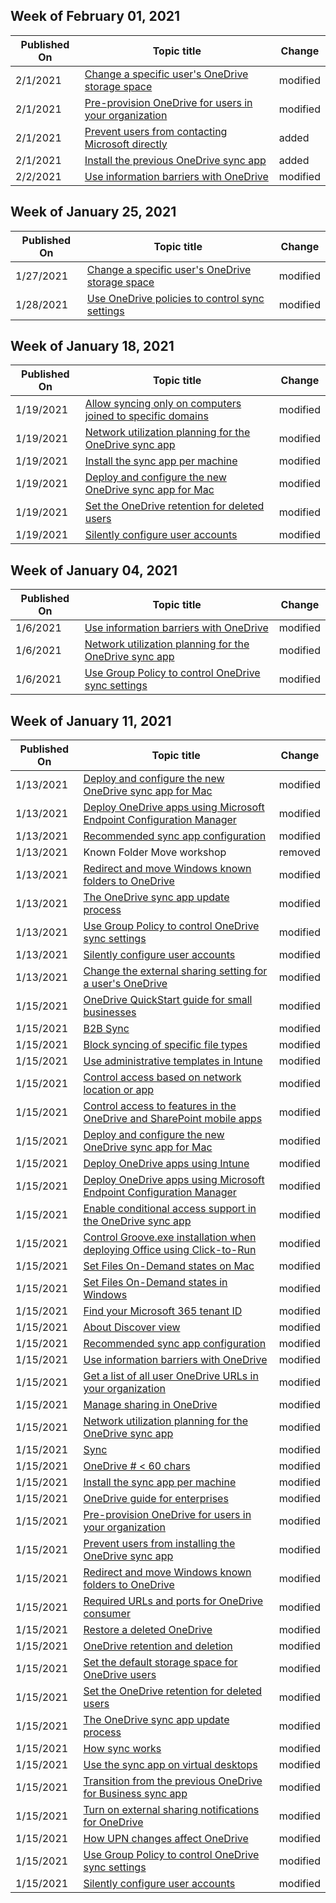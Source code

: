 <!-- This file is generated automatically each week. Changes made to this file will be overwritten.-->



## Week of February 01, 2021


| Published On |Topic title | Change |
|------|------------|--------|
| 2/1/2021 | [Change a specific user's OneDrive storage space](/OneDrive/change-user-storage) | modified |
| 2/1/2021 | [Pre-provision OneDrive for users in your organization](/OneDrive/pre-provision-accounts) | modified |
| 2/1/2021 | [Prevent users from contacting Microsoft directly](/OneDrive/disable-contact-support-send-feedback) | added |
| 2/1/2021 | [Install the previous OneDrive sync app](/OneDrive/install-previous-sync-app) | added |
| 2/2/2021 | [Use information barriers with OneDrive](/OneDrive/information-barriers) | modified |


## Week of January 25, 2021


| Published On |Topic title | Change |
|------|------------|--------|
| 1/27/2021 | [Change a specific user's OneDrive storage space](/OneDrive/change-user-storage) | modified |
| 1/28/2021 | [Use OneDrive policies to control sync settings](/OneDrive/use-group-policy) | modified |


## Week of January 18, 2021


| Published On |Topic title | Change |
|------|------------|--------|
| 1/19/2021 | [Allow syncing only on computers joined to specific domains](/OneDrive/allow-syncing-only-on-specific-domains) | modified |
| 1/19/2021 | [Network utilization planning for the OneDrive sync app](/OneDrive/network-utilization-planning) | modified |
| 1/19/2021 | [Install the sync app per machine](/OneDrive/per-machine-installation) | modified |
| 1/19/2021 | [Deploy and configure the new OneDrive sync app for Mac](/OneDrive/deploy-and-configure-on-macos) | modified |
| 1/19/2021 | [Set the OneDrive retention for deleted users](/OneDrive/set-retention) | modified |
| 1/19/2021 | [Silently configure user accounts](/OneDrive/use-silent-account-configuration) | modified |


## Week of January 04, 2021


| Published On |Topic title | Change |
|------|------------|--------|
| 1/6/2021 | [Use information barriers with OneDrive](/OneDrive/information-barriers) | modified |
| 1/6/2021 | [Network utilization planning for the OneDrive sync app](/OneDrive/network-utilization-planning) | modified |
| 1/6/2021 | [Use Group Policy to control OneDrive sync settings](/OneDrive/use-group-policy) | modified |


## Week of January 11, 2021


| Published On |Topic title | Change |
|------|------------|--------|
| 1/13/2021 | [Deploy and configure the new OneDrive sync app for Mac](/OneDrive/deploy-and-configure-on-macos) | modified |
| 1/13/2021 | [Deploy OneDrive apps using Microsoft Endpoint Configuration Manager](/OneDrive/deploy-on-windows) | modified |
| 1/13/2021 | [Recommended sync app configuration](/OneDrive/ideal-state-configuration) | modified |
| 1/13/2021 | Known Folder Move workshop | removed |
| 1/13/2021 | [Redirect and move Windows known folders to OneDrive](/OneDrive/redirect-known-folders) | modified |
| 1/13/2021 | [The OneDrive sync app update process](/OneDrive/sync-client-update-process) | modified |
| 1/13/2021 | [Use Group Policy to control OneDrive sync settings](/OneDrive/use-group-policy) | modified |
| 1/13/2021 | [Silently configure user accounts](/OneDrive/use-silent-account-configuration) | modified |
| 1/13/2021 | [Change the external sharing setting for a user's OneDrive](/OneDrive/user-external-sharing-settings) | modified |
| 1/15/2021 | [OneDrive QuickStart guide for small businesses](/OneDrive/one-drive-quickstart-small-business) | modified |
| 1/15/2021 | [B2B Sync](/OneDrive/b2b-sync) | modified |
| 1/15/2021 | [Block syncing of specific file types](/OneDrive/block-file-types) | modified |
| 1/15/2021 | [Use administrative templates in Intune](/OneDrive/configure-sync-intune) | modified |
| 1/15/2021 | [Control access based on network location or app](/OneDrive/control-access-based-on-network-location-or-app) | modified |
| 1/15/2021 | [Control access to features in the OneDrive and SharePoint mobile apps](/OneDrive/control-access-to-mobile-app-features) | modified |
| 1/15/2021 | [Deploy and configure the new OneDrive sync app for Mac](/OneDrive/deploy-and-configure-on-macos) | modified |
| 1/15/2021 | [Deploy OneDrive apps using Intune](/OneDrive/deploy-intune) | modified |
| 1/15/2021 | [Deploy OneDrive apps using Microsoft Endpoint Configuration Manager](/OneDrive/deploy-on-windows) | modified |
| 1/15/2021 | [Enable conditional access support in the OneDrive sync app](/OneDrive/enable-conditional-access) | modified |
| 1/15/2021 | [Control Groove.exe installation when deploying Office using Click-to-Run](/OneDrive/exclude-or-uninstall-previous-sync-client) | modified |
| 1/15/2021 | [Set Files On-Demand states on Mac](/OneDrive/files-on-demand-mac) | modified |
| 1/15/2021 | [Set Files On-Demand states in Windows](/OneDrive/files-on-demand-windows) | modified |
| 1/15/2021 | [Find your Microsoft 365 tenant ID](/OneDrive/find-your-office-365-tenant-id) | modified |
| 1/15/2021 | [About Discover view](/OneDrive/help-users-use-discover-view) | modified |
| 1/15/2021 | [Recommended sync app configuration](/OneDrive/ideal-state-configuration) | modified |
| 1/15/2021 | [Use information barriers with OneDrive](/OneDrive/information-barriers) | modified |
| 1/15/2021 | [Get a list of all user OneDrive URLs in your organization](/OneDrive/list-onedrive-urls) | modified |
| 1/15/2021 | [Manage sharing in OneDrive](/OneDrive/manage-sharing) | modified |
| 1/15/2021 | [Network utilization planning for the OneDrive sync app](/OneDrive/network-utilization-planning) | modified |
| 1/15/2021 | [Sync](/OneDrive/one-drive-sync) | modified |
| 1/15/2021 | [OneDrive # < 60 chars](/OneDrive/onedrive) | modified |
| 1/15/2021 | [Install the sync app per machine](/OneDrive/per-machine-installation) | modified |
| 1/15/2021 | [OneDrive guide for enterprises](/OneDrive/plan-onedrive-enterprise) | modified |
| 1/15/2021 | [Pre-provision OneDrive for users in your organization](/OneDrive/pre-provision-accounts) | modified |
| 1/15/2021 | [Prevent users from installing the OneDrive sync app](/OneDrive/prevent-installation) | modified |
| 1/15/2021 | [Redirect and move Windows known folders to OneDrive](/OneDrive/redirect-known-folders) | modified |
| 1/15/2021 | [Required URLs and ports for OneDrive consumer](/OneDrive/required-urls-and-ports) | modified |
| 1/15/2021 | [Restore a deleted OneDrive](/OneDrive/restore-deleted-onedrive) | modified |
| 1/15/2021 | [OneDrive retention and deletion](/OneDrive/retention-and-deletion) | modified |
| 1/15/2021 | [Set the default storage space for OneDrive users](/OneDrive/set-default-storage-space) | modified |
| 1/15/2021 | [Set the OneDrive retention for deleted users](/OneDrive/set-retention) | modified |
| 1/15/2021 | [The OneDrive sync app update process](/OneDrive/sync-client-update-process) | modified |
| 1/15/2021 | [How sync works](/OneDrive/sync-process) | modified |
| 1/15/2021 | [Use the sync app on virtual desktops](/OneDrive/sync-vdi-support) | modified |
| 1/15/2021 | [Transition from the previous OneDrive for Business sync app](/OneDrive/transition-from-previous-sync-client) | modified |
| 1/15/2021 | [Turn on external sharing notifications for OneDrive](/OneDrive/turn-on-external-sharing-notifications) | modified |
| 1/15/2021 | [How UPN changes affect OneDrive](/OneDrive/upn-changes) | modified |
| 1/15/2021 | [Use Group Policy to control OneDrive sync settings](/OneDrive/use-group-policy) | modified |
| 1/15/2021 | [Silently configure user accounts](/OneDrive/use-silent-account-configuration) | modified |
